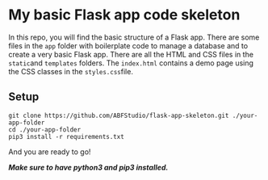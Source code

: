 # My basic Flask app code skeleton

In this repo, you will find the basic structure of a Flask app. There are some files in the `app` folder with boilerplate code to manage a database and to create a very basic Flask app. There are all the HTML and CSS files in the `static`and `templates` folders. The `index.html` contains a demo page using the CSS classes in the `styles.css`file.  

## Setup
```
git clone https://github.com/ABFStudio/flask-app-skeleton.git ./your-app-folder
cd ./your-app-folder
pip3 install -r requirements.txt
```
And you are ready to go!  

__*Make sure to have python3 and pip3 installed.*__